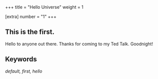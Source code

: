 +++
title = "Hello Universe"
weight = 1

[extra]
number = "1"
+++


## This is the first.

Hello to anyone out there. Thanks for coming to my Ted Talk. Goodnight!

<!-- more -->

## Keywords

*default, first, hello*

